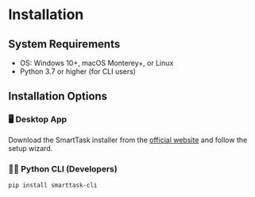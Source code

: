 # Installation

## System Requirements
- OS: Windows 10+, macOS Monterey+, or Linux
- Python 3.7 or higher (for CLI users)

## Installation Options

### 🖥️ Desktop App
Download the SmartTask installer from the [official website](https://smarttask.example.com/download) and follow the setup wizard.

### 🧑‍💻 Python CLI (Developers)

```bash
pip install smarttask-cli
